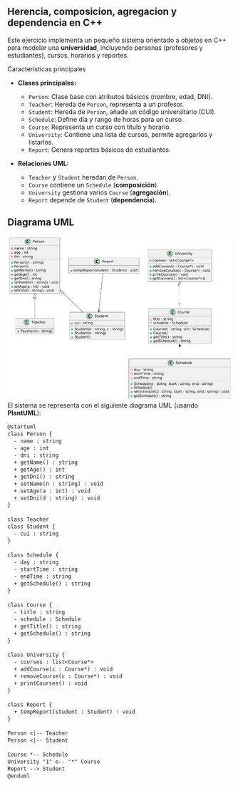 ## Herencia, composicion, agregacion y dependencia en C++

Este ejercicio implementa un pequeño sistema orientado a objetos en C++ para modelar una **universidad**, incluyendo personas (profesores y estudiantes), cursos, horarios y reportes.

Características principales
- **Clases principales:**
  - `Person`: Clase base con atributos básicos (nombre, edad, DNI).
  - `Teacher`: Hereda de `Person`, representa a un profesor.
  - `Student`: Hereda de `Person`, añade un código universitario (CUI).
  - `Schedule`: Define día y rango de horas para un curso.
  - `Course`: Representa un curso con título y horario.
  - `University`: Contiene una lista de cursos, permite agregarlos y listarlos.
  - `Report`: Genera reportes básicos de estudiantes.

- **Relaciones UML:**
  - `Teacher` y `Student` heredan de `Person`.
  - `Course` contiene un `Schedule` (**composición**).
  - `University` gestiona varios `Course` (**agregación**).
  - `Report` depende de `Student` (**dependencia**).

## Diagrama UML
![Diagrama UML](docs/uml.png)
El sistema se representa con el siguiente diagrama UML (usando **PlantUML**):

```plantuml
@startuml
class Person {
  - name : string
  - age : int
  - dni : string
  + getName() : string
  + getAge() : int
  + getDni() : string
  + setName(n : string) : void
  + setAge(a : int) : void
  + setDni(d : string) : void
}

class Teacher
class Student {
  - cui : string
}

class Schedule {
  - day : string
  - startTime : string
  - endTime : string
  + getSchedule() : string
}

class Course {
  - title : string
  - schedule : Schedule
  + getTitle() : string
  + getSchedule() : string
}

class University {
  - courses : list<Course*>
  + addCourse(c : Course*) : void
  + removeCourse(c : Course*) : void
  + printCourses() : void
}

class Report {
  + tempReport(student : Student) : void
}

Person <|-- Teacher
Person <|-- Student

Course *-- Schedule
University "1" o-- "*" Course
Report --> Student
@enduml
